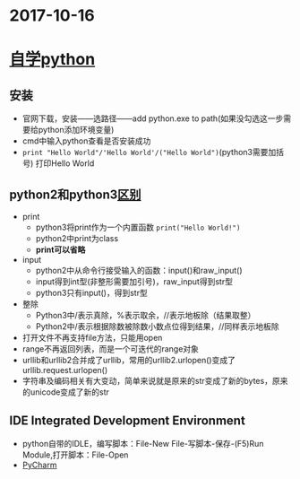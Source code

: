 # 2017-10-16
# [自学python](http://crossincode.com/home/)
## 安装
* 官网下载，安装——选路径——add python.exe to path(如果没勾选这一步需要给python添加环境变量)
* cmd中输入python查看是否安装成功
* `print "Hello World"/'Hello World'/("Hello World")`(python3需要加括号) 打印Hello World
## python2和python3[区别](http://www.cnblogs.com/hanggegege/p/5840005.html)
* print
	* python3将print作为一个内置函数 `print("Hello World!")`
	* python2中print为class
	* **print可以省略**
* input
	* python2中从命令行接受输入的函数：input()和raw_input()
	* input得到int型(非整形需要加引号)，raw_input得到str型
	* python3只有input()，得到str型
* 整除
	* Python3中/表示真除，%表示取余，//表示地板除（结果取整）
	* Python2中/表示根据除数被除数小数点位得到结果，//同样表示地板除
* 打开文件不再支持file方法，只能用open
* range不再返回列表，而是一个可迭代的range对象
* urllib和urllib2合并成了urllib，常用的urllib2.urlopen()变成了urllib.request.urlopen()
* 字符串及编码相关有大变动，简单来说就是原来的str变成了新的bytes，原来的unicode变成了新的str
## IDE Integrated Development Environment
* python自带的IDLE，编写脚本：File-New File-写脚本-保存-(F5)Run Module,打开脚本：File-Open
* [PyCharm](https://www.jetbrains.com/pycharm/download/)
